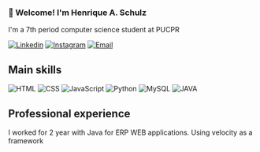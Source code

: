 ### 🤙 Welcome! I'm Henrique A. Schulz

<p>
I'm a 7th period computer science student at PUCPR
</p>

[![Linkedin](https://img.shields.io/badge/LinkedIn-0077B5?style=for-the-badge&logo=linkedin&logoColor=white)](https://www.linkedin.com/in/henrique-a-schulz-1007a4208/)
[![Instagram](https://img.shields.io/badge/Instagram-E4405F?style=for-the-badge&logo=instagram&logoColor=white)](https://www.instagram.com/henriqueaschulz/)
[![Email](https://img.shields.io/badge/Gmail-D14836?style=for-the-badge&logo=gmail&logoColor=white)](mailto:quiqueanderleschulz2@gmail.com)

## Main skills
![HTML](https://img.shields.io/badge/HTML5-E34F26?style=for-the-badge&logo=html5&logoColor=white)
![CSS](https://img.shields.io/badge/CSS3-1572B6?style=for-the-badge&logo=css3&logoColor=white)
![JavaScript](https://img.shields.io/badge/JavaScript-F7DF1E?style=for-the-badge&logo=javascript&logoColor=black)
![Python](https://img.shields.io/badge/Python-14354C?style=for-the-badge&logo=python&logoColor=white)
![MySQL](https://img.shields.io/badge/MySQL-00000F?style=for-the-badge&logo=mysql&logoColor=white)
![JAVA](https://img.shields.io/badge/Java-ED8B00?style=for-the-badge&logo=openjdk&logoColor=white)

## Professional experience
<p>
I worked for 2 year with Java for ERP WEB applications. Using velocity as a framework
</p>
